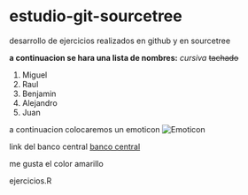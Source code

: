 # estudio-git-sourcetree
desarrollo de ejercicios realizados en github y en sourcetree

**a continuacion se hara una lista de nombres:**
*cursiva*
~~tachado~~
<ol>
<li>Miguel</li>
<li>Raul</li>
<li>Benjamin</li>
<li>Alejandro</li>
<li>Juan</li>
</ol>

a continuacion colocaremos un emoticon
![Emoticon](https://i.pinimg.com/originals/e5/ba/7b/e5ba7bac88c00eaa57799cfd7dbd221c.jpg)

link del banco central
[banco central](https://www.bcentral.cl/web/banco-central/areas/politica-financiera)

me gusta el color amarillo 

ejercicios.R

